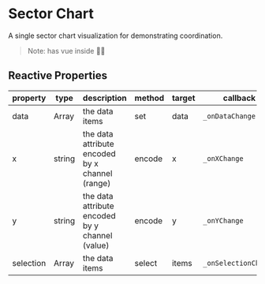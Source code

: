 # Sector Chart

A single sector chart visualization for demonstrating coordination.

>Note: has vue inside 🤦‍♀

## Reactive Properties

| property      | type   | description                                   | method    | target    | callback              | internal listener             |
| ---------     | -----  | --------------------------------------        | ----------|-----------|-------------------    |---------------------------    |
|data           |Array   |the data items                                 |set        |data       |`_onDataChange`        |`this.vm.$on('data',...)`      |
|x              |string  |the data attribute encoded by x channel (range)|encode     |x          |`_onXChange`           |-                              |
|y              |string  |the data attribute encoded by y channel (value)|encode     |y          |`_onYChange`           |-                              |
|selection      |Array   |the data items                                 |select     |items      |`_onSelectionChange`   |`this.vm.$on('selection',...)` |